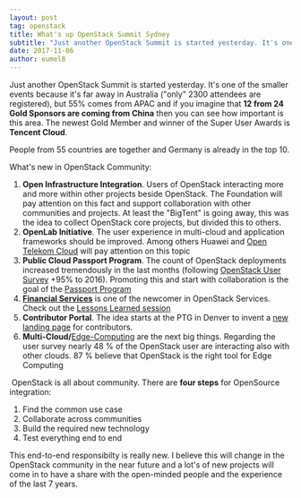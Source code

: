 ```yaml
---
layout: post
tag: openstack
title: What's up OpenStack Summit Sydney
subtitle: "Just another OpenStack Summit is started yesterday. It's one of the smaller events because it's far away in Australia (only 2300 attendees are registered), but 55% comes from APAC and if you imagine that 12 from 24 Gold Sponsors are coming from China&hellip;"
date: 2017-11-06
author: eumel8
---
```


<div class="jive-rendered-content">
<p>Just another OpenStack Summit is started yesterday. It's one of the smaller events because it's far away in Australia ("only" 2300 attendees are registered), but 55% comes from APAC and if you imagine that <strong>12 from 24 Gold Sponsors are coming from China</strong> then you can see how important is this area. The newest Gold Member and winner of the Super User Awards is <strong>Tencent Cloud</strong>.</p>
<p>People from 55 countries are together and Germany is already in the top 10.</p>
<p>What's new in OpenStack Community:</p>
<ol>
<li><strong>Open Infrastructure Integration</strong>. Users of OpenStack interacting more and more within other projects beside OpenStack. The Foundation will pay attention on this fact and support collaboration with other communities and projects. At least the "BigTent" is going away, this was the idea to collect OpenStack core projects, but divided this to others.</li>
<li><strong>OpenLab Initiative</strong>. The user experience in multi-cloud and application frameworks should be improved. Among others Huawei and <a class="jivecontainerTT-hover-container jive-link-socialgroup-small" href="http://open-telekom-cloud.com/" data-containerid="17" data-containertype="-2" data-objectid="19774" data-objecttype="700">Open Telekom Cloud</a> will pay attention on this topic</li>
<li><strong>Public Cloud Passport Program</strong>. The count of OpenStack deployments  <span class="short_text"><span class="alt-edited">increased tremendously in the last months (following <a class="jive-link-external-small" href="https://www.openstack.org/assets/survey/OpenStack-User-Survey-Nov17.pdf">OpenStack User Survey</a> +95% to 2016). Promoting this and start with collaboration is the goal of the <a class="jive-link-external-small" href="https://www.openstack.org/passport">Passport Program</a></span></span></li>
<li><span class="short_text"><span class="alt-edited"><strong><a class="jive-link-external-small" href="https://wiki.openstack.org/wiki/Financial_Team">Financial Services</a></strong> is one of the newcomer in OpenStack Services. Check out the <a class="jive-link-external-small" href="https://www.openstack.org/videos/hong-kong-2013/openstack-adoption-and-lessons-learned-from-the-insurance-and-financial-services-industry">Lessons Learned session</a></span></span></li>
<li><span class="short_text"><span class="alt-edited"><strong>Contributor Portal</strong>. The idea starts at the PTG in Denver to invent a <a class="jive-link-external-small" href="http://www.openstack.org/community">new landing page</a> for contributors.</span></span></li>
<li><span class="short_text"><span class="alt-edited"><strong>Multi-Cloud/</strong><a class="jive-link-external-small" href="https://www.openstack.org/edge-computing/">Edge-Computing</a> are the next big things. Regarding the user survey nearly 48 % of the OpenStack user are interacting also with other clouds. 87 % believe that OpenStack is the right tool for Edge Computing</span></span></li>
</ol>
<p> <span class="short_text"><span class="alt-edited">OpenStack is all about community. There are <strong>four steps</strong> for OpenSource integration: </span></span></p>
<ol>
<li>Find the common use case</li>
<li>Collaborate across communities</li>
<li>Build the required new technology</li>
<li>Test everything end to end</li>
</ol>
<p>This end-to-end responsibilty is really new. I believe this will change in the OpenStack community in the near future and a lot's of new projects will come in to have a share <span class="short_text"><span class="alt-edited">with the open-minded people and the experience of the last 7 years.</span></span></p>
</div>
